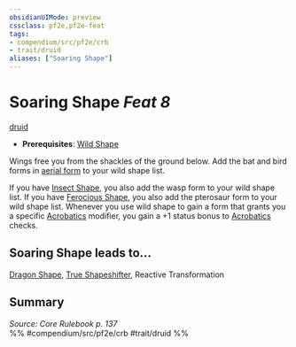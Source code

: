 ```yaml
---
obsidianUIMode: preview
cssclass: pf2e,pf2e-feat
tags:
- compendium/src/pf2e/crb
- trait/druid
aliases: ["Soaring Shape"]
---
```

# Soaring Shape  *Feat 8*  
[druid](/rules/traits/druid.md)  

- **Prerequisites**: [Wild Shape](/compendium/feats/wild-shape.md)

Wings free you from the shackles of the ground below. Add the bat and bird forms in [aerial form](/compendium/spells/aerial-form.md) to your wild shape list.

If you have [Insect Shape](/compendium/feats/insect-shape.md), you also add the wasp form to your wild shape list. If you have [Ferocious Shape](/compendium/feats/ferocious-shape.md), you also add the pterosaur form to your wild shape list. Whenever you use wild shape to gain a form that grants you a specific [Acrobatics](/compendium/skills.md#Acrobatics) modifier, you gain a +1 status bonus to [Acrobatics](/compendium/skills.md#Acrobatics) checks.

## Soaring Shape leads to...

[Dragon Shape](/compendium/feats/dragon-shape.md), [True Shapeshifter](/compendium/feats/true-shapeshifter.md), Reactive Transformation

## Summary

*Source: Core Rulebook p. 137*  
%% #compendium/src/pf2e/crb #trait/druid %%
